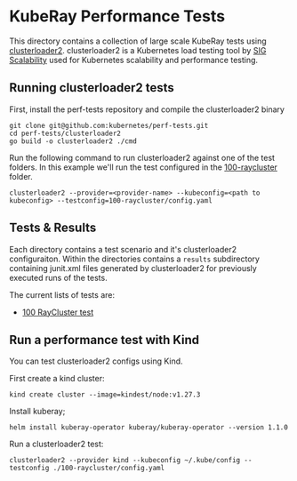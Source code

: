# KubeRay Performance Tests

This directory contains a collection of large scale KubeRay tests using [clusterloader2](https://github.com/kubernetes/perf-tests/tree/master/clusterloader2).
clusterloader2 is a Kubernetes load testing tool by [SIG Scalability](https://github.com/kubernetes/community/blob/master/sig-scalability) used for Kubernetes scalability and performance testing.

## Running clusterloader2 tests

First, install the perf-tests repository and compile the clusterloader2 binary
```
git clone git@github.com:kubernetes/perf-tests.git
cd perf-tests/clusterloader2
go build -o clusterloader2 ./cmd
```

Run the following command to run clusterloader2 against one of the test folders. In this example we'll run the test configured in the [100-raycluster](./100-raycluster/) folder.
```
clusterloader2 --provider=<provider-name> --kubeconfig=<path to kubeconfig> --testconfig=100-raycluster/config.yaml
```

## Tests & Results

Each directory contains a test scenario and it's clusterloader2 configuraiton. Within the directories contains a `results` subdirectory containing junit.xml files generated by clusterloader2
for previously executed runs of the tests.

The current lists of tests are:
* [100 RayCluster test](./100-raycluster/)


## Run a performance test with Kind

You can test clusterloader2 configs using Kind.

First create a kind cluster:
```
kind create cluster --image=kindest/node:v1.27.3
```

Install kuberay;
```
helm install kuberay-operator kuberay/kuberay-operator --version 1.1.0
```

Run a clusterloader2 test:
```
clusterloader2 --provider kind --kubeconfig ~/.kube/config --testconfig ./100-raycluster/config.yaml
```
